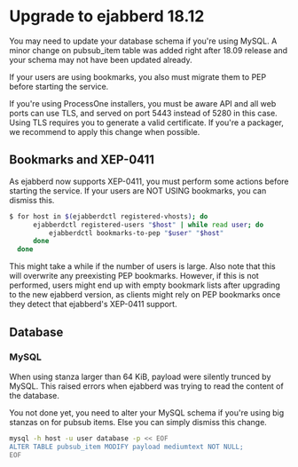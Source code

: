 # Upgrade to ejabberd 18.12

You may need to update your database schema if you're using MySQL.
A minor change on pubsub_item table was added right after 18.09 release and
your schema may not have been updated already.

If your users are using bookmarks, you also must migrate them to PEP before
starting the service.

If you're using ProcessOne installers, you must be aware API and all web
ports can use TLS, and served on port 5443 instead of 5280 in this case.
Using TLS requires you to generate a valid certificate.
If you're a packager, we recommend to apply this change when possible.

## Bookmarks and XEP-0411

As ejabberd now supports XEP-0411, you must perform some actions before starting the service.
If your users are NOT USING bookmarks, you can dismiss this.
``` bash
$ for host in $(ejabberdctl registered-vhosts); do
      ejabberdctl registered-users "$host" | while read user; do
          ejabberdctl bookmarks-to-pep "$user" "$host"
      done
  done
```
This might take a while if the number of users is large. Also note that this will overwrite any preexisting PEP bookmarks.
However, if this is not performed, users might end up with empty bookmark lists after upgrading to the new ejabberd version,
as clients might rely on PEP bookmarks once they detect that ejabberd's XEP-0411 support.  

## Database

### MySQL

When using stanza larger than 64 KiB, payload were silently trunced by MySQL.
This raised errors when ejabberd was trying to read the content of the database.

You not done yet, you need to alter your MySQL schema if you're using big stanzas
on for pubsub items. Else you can simply dismiss this change.

``` bash
mysql -h host -u user database -p << EOF
ALTER TABLE pubsub_item MODIFY payload mediumtext NOT NULL;
EOF
```
